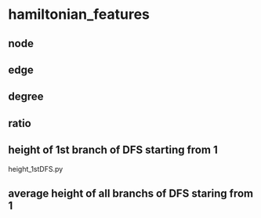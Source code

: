 # hamiltonian_features

## node
## edge
## degree
## ratio

## height of 1st branch of DFS starting from 1
height_1stDFS.py
## average height of all branchs of DFS staring from 1
